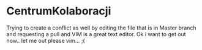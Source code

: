 # CentrumKolaboracji


Trying to create a conflict as well by editing the file that is in Master branch and requesting a pull and VIM is a great text editor. Ok i want to get out now.. let me out please vim... ;(
